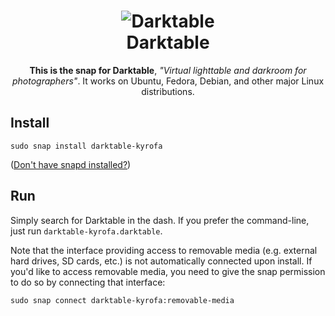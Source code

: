 <h1 align="center">
  <img src="https://raw.githubusercontent.com/kyrofa/darktable-snap/master/snap/gui/logo.png" alt="Darktable">
  <br />
  Darktable
</h1>

<p align="center"><b>This is the snap for Darktable</b>, <i>"Virtual lighttable and darkroom for photographers"</i>. It works on Ubuntu, Fedora, Debian, and other major Linux
distributions.</p>

<!-- Uncomment and modify this when you are provided a build status badge
<p align="center">
<a href="https://build.snapcraft.io/user/snapcrafters/fork-and-rename-me"><img src="https://build.snapcraft.io/badge/snapcrafters/fork-and-rename-me.svg" alt="Snap Status"></a>
</p>
-->

## Install

    sudo snap install darktable-kyrofa

([Don't have snapd installed?](https://snapcraft.io/docs/core/install))

<!-- Uncomment and modify this when you have a screenshot
![my-snap-name](screenshot.png?raw=true "my-snap-name")
-->

## Run

Simply search for Darktable in the dash. If you prefer the command-line, just run `darktable-kyrofa.darktable`.

Note that the interface providing access to removable media (e.g. external
hard drives, SD cards, etc.) is not automatically connected upon install. If
you'd like to access removable media, you need to give the snap permission to
do so by connecting that interface:

    sudo snap connect darktable-kyrofa:removable-media
